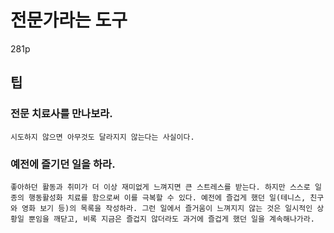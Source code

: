 # 전문가라는 도구

281p

## 팁

### 전문 치료사를 만나보라.

```
시도하지 않으면 아무것도 달라지지 않는다는 사실이다.
```

### 예전에 즐기던 일을 하라.

```
좋아하던 활동과 취미가 더 이상 재미없게 느껴지면 큰 스트레스를 받는다. 하지만 스스로 일종의 행동활성화 치료를 함으로써 이를 극복할 수 있다. 예전에 즐겁게 했던 일(테니스, 친구와 영화 보기 등)의 목록을 작성하라. 그런 일에서 즐거움이 느껴지지 않는 것은 일시적인 상황일 뿐임을 깨닫고, 비록 지금은 즐겁지 않더라도 과거에 즐겁게 했던 일을 계속해나가라.
```